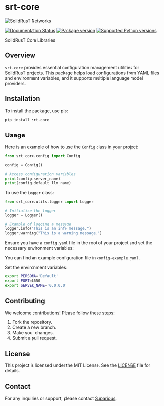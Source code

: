 # srt-core

![SolidRusT Networks](https://solidrust.net/images/android-chrome-192x192.png)

[![Documentation Status](https://readthedocs.org/projects/srt-core/badge/color=%2334D058&?version=latest)](https://srt-core.readthedocs.io/en/latest/?badge=latest) [![Package version](https://img.shields.io/pypi/v/srt-core?color=%2334D058&label=pypi%20package)](https://pypi.org/project/srt-core) [![Supported Python versions](https://img.shields.io/pypi/pyversions/srt-core.svg?color=%2334D058)](https://pypi.org/project/srt-core)

SolidRusT Core Libraries

## Overview

`srt-core` provides essential configuration management utilities for SolidRusT projects. This package helps load configurations from YAML files and environment variables, and it supports multiple language model providers.

## Installation

To install the package, use pip:

```sh
pip install srt-core
```

## Usage

Here is an example of how to use the `Config` class in your project:

```python
from srt_core.config import Config

config = Config()

# Access configuration variables
print(config.server_name)
print(config.default_llm_name)
```

To use the `Logger` class:

```python
from srt_core.utils.logger import Logger

# Initialize the logger
logger = Logger()

# Example of logging a message
logger.info("This is an info message.")
logger.warning("This is a warning message.")
```

Ensure you have a `config.yaml` file in the root of your project and set the necessary environment variables:

You can find an example configuration file in `config-example.yaml`.

Set the environment variables:

```sh
export PERSONA='Default'
export PORT=8650
export SERVER_NAME='0.0.0.0'
```

## Contributing

We welcome contributions! Please follow these steps:

1. Fork the repository.
2. Create a new branch.
3. Make your changes.
4. Submit a pull request.

## License

This project is licensed under the MIT License. See the [LICENSE](LICENSE) file for details.

## Contact

For any inquiries or support, please contact [Suparious](mailto:suparious@solidrust.net).
